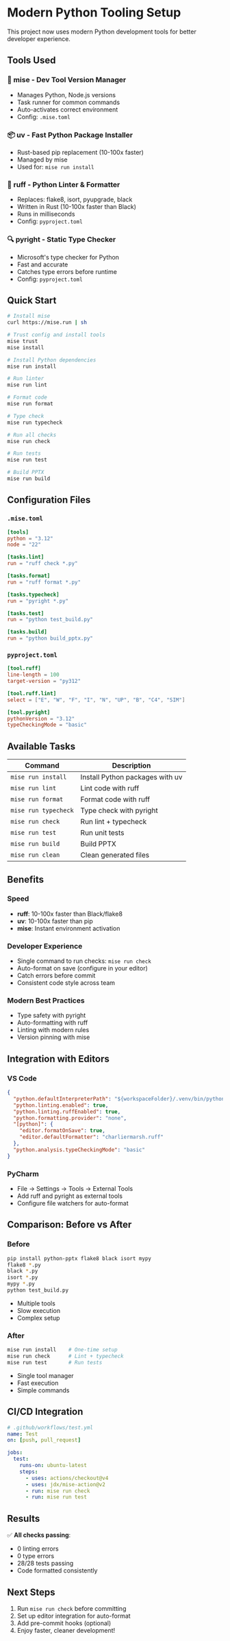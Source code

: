 # Modern Python Tooling Setup

This project now uses modern Python development tools for better developer experience.

## Tools Used

### 🔧 mise - Dev Tool Version Manager
- Manages Python, Node.js versions
- Task runner for common commands
- Auto-activates correct environment
- Config: `.mise.toml`

### 📦 uv - Fast Python Package Installer
- Rust-based pip replacement (10-100x faster)
- Managed by mise
- Used for: `mise run install`

### 🧹 ruff - Python Linter & Formatter
- Replaces: flake8, isort, pyupgrade, black
- Written in Rust (10-100x faster than Black)
- Runs in milliseconds
- Config: `pyproject.toml`

### 🔍 pyright - Static Type Checker
- Microsoft's type checker for Python
- Fast and accurate
- Catches type errors before runtime
- Config: `pyproject.toml`

## Quick Start

```bash
# Install mise
curl https://mise.run | sh

# Trust config and install tools
mise trust
mise install

# Install Python dependencies
mise run install

# Run linter
mise run lint

# Format code
mise run format

# Type check
mise run typecheck

# Run all checks
mise run check

# Run tests
mise run test

# Build PPTX
mise run build
```

## Configuration Files

### `.mise.toml`
```toml
[tools]
python = "3.12"
node = "22"

[tasks.lint]
run = "ruff check *.py"

[tasks.format]
run = "ruff format *.py"

[tasks.typecheck]
run = "pyright *.py"

[tasks.test]
run = "python test_build.py"

[tasks.build]
run = "python build_pptx.py"
```

### `pyproject.toml`
```toml
[tool.ruff]
line-length = 100
target-version = "py312"

[tool.ruff.lint]
select = ["E", "W", "F", "I", "N", "UP", "B", "C4", "SIM"]

[tool.pyright]
pythonVersion = "3.12"
typeCheckingMode = "basic"
```

## Available Tasks

| Command | Description |
|---------|-------------|
| `mise run install` | Install Python packages with uv |
| `mise run lint` | Lint code with ruff |
| `mise run format` | Format code with ruff |
| `mise run typecheck` | Type check with pyright |
| `mise run check` | Run lint + typecheck |
| `mise run test` | Run unit tests |
| `mise run build` | Build PPTX |
| `mise run clean` | Clean generated files |

## Benefits

### Speed
- **ruff**: 10-100x faster than Black/flake8
- **uv**: 10-100x faster than pip
- **mise**: Instant environment activation

### Developer Experience
- Single command to run checks: `mise run check`
- Auto-format on save (configure in your editor)
- Catch errors before commit
- Consistent code style across team

### Modern Best Practices
- Type safety with pyright
- Auto-formatting with ruff
- Linting with modern rules
- Version pinning with mise

## Integration with Editors

### VS Code
```json
{
  "python.defaultInterpreterPath": "${workspaceFolder}/.venv/bin/python",
  "python.linting.enabled": true,
  "python.linting.ruffEnabled": true,
  "python.formatting.provider": "none",
  "[python]": {
    "editor.formatOnSave": true,
    "editor.defaultFormatter": "charliermarsh.ruff"
  },
  "python.analysis.typeCheckingMode": "basic"
}
```

### PyCharm
- File → Settings → Tools → External Tools
- Add ruff and pyright as external tools
- Configure file watchers for auto-format

## Comparison: Before vs After

### Before
```bash
pip install python-pptx flake8 black isort mypy
flake8 *.py
black *.py
isort *.py
mypy *.py
python test_build.py
```
- Multiple tools
- Slow execution
- Complex setup

### After
```bash
mise run install    # One-time setup
mise run check      # Lint + typecheck
mise run test       # Run tests
```
- Single tool manager
- Fast execution
- Simple commands

## CI/CD Integration

```yaml
# .github/workflows/test.yml
name: Test
on: [push, pull_request]

jobs:
  test:
    runs-on: ubuntu-latest
    steps:
      - uses: actions/checkout@v4
      - uses: jdx/mise-action@v2
      - run: mise run check
      - run: mise run test
```

## Results

✅ **All checks passing**:
- 0 linting errors
- 0 type errors
- 28/28 tests passing
- Code formatted consistently

## Next Steps

1. Run `mise run check` before committing
2. Set up editor integration for auto-format
3. Add pre-commit hooks (optional)
4. Enjoy faster, cleaner development!
